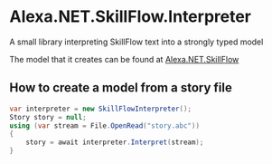 # Alexa.NET.SkillFlow.Interpreter
A small library interpreting SkillFlow text into a strongly typed model

The model that it creates can be found at [Alexa.NET.SkillFlow](https://github.com/stoiveyp/Alexa.NET.SkillFlow)

## How to create a model from a story file
```csharp
var interpreter = new SkillFlowInterpreter();
Story story = null;
using (var stream = File.OpenRead("story.abc"))
{
    story = await interpreter.Interpret(stream);
}

